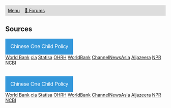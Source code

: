 <style>
ul {
  list-style-type: none;
  margin: 0;
  padding: 0;
  overflow: hidden;
  background-color: #dddddd;
}

li {
  float: left;
}

li a {
  display: block;
  padding: 8px;
}
</style>

<ul>
  <li><a href="https://ssharker21.github.io/eznhd/">Menu</a></li>
  <li><a href="https://www.tapatalk.com/groups/eznhd/">💬 Forums</a></li>
</ul>

## Sources

<html>
<head>
<meta name="viewport" content="width=device-width, initial-scale=1">
<style>
.dropbtn {
  background-color: #3498DB;
  color: white;
  padding: 16px;
  font-size: 16px;
  border: none;
  cursor: pointer;
}

.dropbtn:hover, .dropbtn:focus {
  background-color: #2980B9;
}

.dropdown {
  position: relative;
  display: inline-block;
}

.dropdown-content {
  display: none;
  position: absolute;
  background-color: #f1f1f1;
  min-width: 160px;
  overflow: auto;
  box-shadow: 0px 8px 16px 0px rgba(0,0,0,0.2);
  z-index: 1;
}

.dropdown-content a {
  color: black;
  padding: 12px 16px;
  text-decoration: none;
  display: block;
}

.dropdown a:hover {background-color: #ddd;}

.show {display: block;}
</style>
</head>
<body>

<div class="dropdown">
  <button onclick="myFunction()" class="dropbtn">Chinese One Child Policy</button>
  <div id="myDropdown" class="dropdown-content">
    <a href="https://data.worldbank.org/indicator/SP.POP.DPND.OL">World Bank</a>
    <a href="https://www.cia.gov/library/publications/the-world-factbook/fields/2256.html">cia</a>
    <a href="https://www.statista.com/statistics/278697/average-size-of-households-in-china/">Statisa</a>
    <a href="https://ohrh.law.ox.ac.uk/the-two-child-policy-an-assault-on-human-rights/">OHRH</a>
    <a href="https://data.worldbank.org/indicator/SP.DYN.TFRT.IN?locations=CN">WorldBank</a>
    <a href="https://www.channelnewsasia.com/news/commentary/china-ending-one-child-policy-ageing-population-bachelors-10274528">ChannelNewsAsia</a>
    <a href="https://www.aljazeera.com/indepth/features/2017/01/child-policy-affected-china-170129130503972.html">Aljazeera</a>
    <a href="https://www.npr.org/2016/02/01/465124337/how-chinas-one-child-policy-led-to-forced-abortions-30-million-bachelors">NPR</a>
    <a href="https://https://www.ncbi.nlm.nih.gov/pmc/articles/PMC4657744/">NCBI</a>
  </div>
</div>




<script>
function myFunction() {
  document.getElementById("myDropdown").classList.toggle("show");
}

window.onclick = function(event) {
  if (!event.target.matches('.dropbtn')) {
    var dropdowns = document.getElementsByClassName("dropdown-content");
    var i;
    for (i = 0; i < dropdowns.length; i++) {
      var openDropdown = dropdowns[i];
      if (openDropdown.classList.contains('show')) {
        openDropdown.classList.remove('show');
      }
    }
  }
}
</script>
<br>
<br>


<div class="dropdown">
  <button onclick="myFunction1()" class="dropbtn">Chinese One Child Policy</button>
  <div id="myDropdown2" class="dropdown-content">
    <a href="https://data.worldbank.org/indicator/SP.POP.DPND.OL">World Bank</a>
    <a href="https://www.cia.gov/library/publications/the-world-factbook/fields/2256.html">cia</a>
    <a href="https://www.statista.com/statistics/278697/average-size-of-households-in-china/">Statisa</a>
    <a href="https://ohrh.law.ox.ac.uk/the-two-child-policy-an-assault-on-human-rights/">OHRH</a>
    <a href="https://data.worldbank.org/indicator/SP.DYN.TFRT.IN?locations=CN">WorldBank</a>
    <a href="https://www.channelnewsasia.com/news/commentary/china-ending-one-child-policy-ageing-population-bachelors-10274528">ChannelNewsAsia</a>
    <a href="https://www.aljazeera.com/indepth/features/2017/01/child-policy-affected-china-170129130503972.html">Aljazeera</a>
    <a href="https://www.npr.org/2016/02/01/465124337/how-chinas-one-child-policy-led-to-forced-abortions-30-million-bachelors">NPR</a>
    <a href="https://https://www.ncbi.nlm.nih.gov/pmc/articles/PMC4657744/">NCBI</a>
  </div>
</div>


<script>
function myFunction1() {
  document.getElementById("myDropdown2").classList.toggle("show");
}

window.onclick = function(event) {
  if (!event.target.matches('.dropbtn')) {
    var dropdowns = document.getElementsByClassName("dropdown-content");
    var i;
    for (i = 0; i < dropdowns.length; i++) {
      var openDropdown = dropdowns[i];
      if (openDropdown.classList.contains('show')) {
        openDropdown.classList.remove('show');
      }
    }
  }
}
</script>



